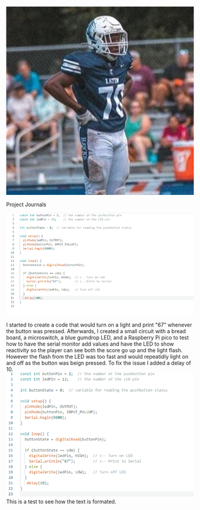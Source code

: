 ![Trent Barber](TrentBarberFootball.jpg)

Project Journals 

![9/16/25](67button91625.png)

I started to create a code that would turn on a light and print "67" whenever the button was pressed.
 Afterwards, I created a small circuit with a bread board, a microswitch, a blue gumdrop LED, and a Raspberry Pi pico to test
 how to have the serial monitor add values and have the LED to show reactivity so the player can see both the score go up and the light flash. However the flash from the LED was too fast and would repeatidly light on and off as the button was beign pressed. To fix the issue I added a delay of 10.
![9/16/25](67button91625wdelay10.png)
This is a test to see how the text is formated.